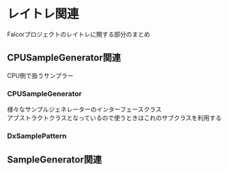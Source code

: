 # レイトレ関連
Falcorプロジェクトのレイトレに関する部分のまとめ  

## CPUSampleGenerator関連
CPU側で扱うサンプラー  

### CPUSampleGenerator
様々なサンプルジェネレーターのインターフェースクラス  
アブストラクトクラスとなっているので使うときはこれのサブクラスを利用する  

### DxSamplePattern

## SampleGenerator関連
<!--stackedit_data:
eyJoaXN0b3J5IjpbMjAyNDk1OTU2NiwyNjkwNzc2NjldfQ==
-->